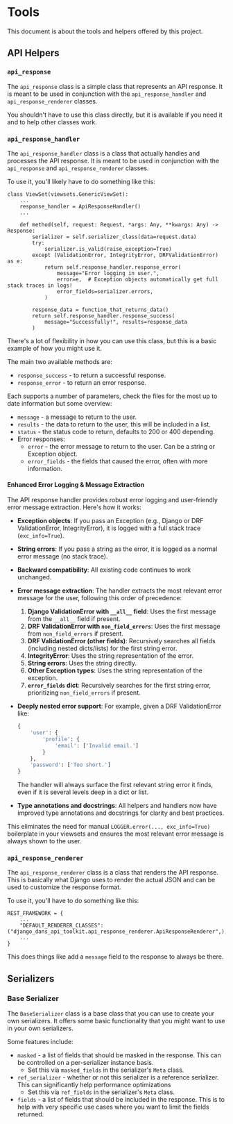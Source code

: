 # Tools

This document is about the tools and helpers offered by this project.


## API Helpers

### `api_response`

The `api_response` class is a simple class that represents an API response. It is meant to be used in conjunction with the `api_response_handler` and `api_response_renderer` classes.

You shouldn't have to use this class directly, but it is available if you need it and to help other classes work.



### `api_response_handler`

The `api_response_handler` class is a class that actually handles and processes the API response. It is meant to be used in conjunction with the `api_response` and `api_response_renderer` classes.

To use it, you'll likely have to do something like this:

```
class ViewSet(viewsets.GenericViewSet):
    ...
    response_handler = ApiResponseHandler()
    ...

    def method(self, request: Request, *args: Any, **kwargs: Any) -> Response:
        serializer = self.serializer_class(data=request.data)
        try:
            serializer.is_valid(raise_exception=True)
        except (ValidationError, IntegrityError, DRFValidationError) as e:
            return self.response_handler.response_error(
                message="Error logging in user.",
                error=e,  # Exception objects automatically get full stack traces in logs!
                error_fields=serializer.errors,
            )

        response_data = function_that_returns_data()
        return self.response_handler.response_success(
            message="Successfully!", results=response_data
        )
```

There's a lot of flexibility in how you can use this class, but this is a basic example of how you might use it.

The main two available methods are:
- `response_success` - to return a successful response.
- `response_error` - to return an error response.

Each supports a number of parameters, check the files for the most up to date information but some overview:
- `message` - a message to return to the user.
- `results` - the data to return to the user, this will be included in a list.
- `status` - the status code to return, defaults to 200 or 400 depending.
- Error responses:
    - `error` - the error message to return to the user. Can be a string or Exception object.
    - `error_fields` - the fields that caused the error, often with more information.

#### Enhanced Error Logging & Message Extraction

The API response handler provides robust error logging and user-friendly error message extraction. Here's how it works:

- **Exception objects**: If you pass an Exception (e.g., Django or DRF ValidationError, IntegrityError), it is logged with a full stack trace (`exc_info=True`).
- **String errors**: If you pass a string as the error, it is logged as a normal error message (no stack trace).
- **Backward compatibility**: All existing code continues to work unchanged.
- **Error message extraction**: The handler extracts the most relevant error message for the user, following this order of precedence:
  1. **Django ValidationError with `__all__` field**: Uses the first message from the `__all__` field if present.
  2. **DRF ValidationError with `non_field_errors`**: Uses the first message from `non_field_errors` if present.
  3. **DRF ValidationError (other fields)**: Recursively searches all fields (including nested dicts/lists) for the first string error.
  4. **IntegrityError**: Uses the string representation of the error.
  5. **String errors**: Uses the string directly.
  6. **Other Exception types**: Uses the string representation of the exception.
  7. **`error_fields` dict**: Recursively searches for the first string error, prioritizing `non_field_errors` if present.

- **Deeply nested error support**: For example, given a DRF ValidationError like:

  ```python
  {
      'user': {
          'profile': {
              'email': ['Invalid email.']
          }
      },
      'password': ['Too short.']
  }
  ```
  The handler will always surface the first relevant string error it finds, even if it is several levels deep in a dict or list.

- **Type annotations and docstrings**: All helpers and handlers now have improved type annotations and docstrings for clarity and best practices.

This eliminates the need for manual `LOGGER.error(..., exc_info=True)` boilerplate in your viewsets and ensures the most relevant error message is always shown to the user.


### `api_response_renderer`

The `api_response_renderer` class is a class that renders the API response. This is basically what Django uses to render the actual JSON and can be used to customize the response format.

To use it, you'll have to do something like this:

```
REST_FRAMEWORK = {
    ...
    "DEFAULT_RENDERER_CLASSES": ("django_dans_api_toolkit.api_response_renderer.ApiResponseRenderer",),
    ...
}
```

This does things like add a `message` field to the response to always be there.



## Serializers

### Base Serializer

The `BaseSerializer` class is a base class that you can use to create your own serializers. It offers some basic functionality that you might want to use in your own serializers.

Some features include:
- `masked` - a list of fields that should be masked in the response. This can be controlled on a per-serializer instance basis.
    - Set this via `masked_fields` in the serializer's `Meta` class.
- `ref_serializer` - whether or not this serializer is a reference serializer. This can significantly help performance optimizations
    - Set this via `ref_fields` in the serializer's `Meta` class.
- `fields` - a list of fields that should be included in the response. This is to help with very specific use cases where you want to limit the fields returned.

